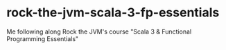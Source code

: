 # rock-the-jvm-scala-3-fp-essentials
Me following along Rock the JVM's course "Scala 3 &amp; Functional Programming Essentials"
